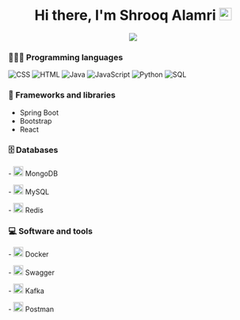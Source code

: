<div align="center">
   <h1>Hi there, I'm Shrooq Alamri <img src="https://media.giphy.com/media/hvRJCLFzcasrR4ia7z/giphy.gif" width="25px"> </h1>
</div>

<!-- Typing SVG by DenverCoder1 - https://github.com/DenverCoder1/readme-typing-svg -->
<p align="center">
  <a href="https://github.com/DenverCoder1/readme-typing-svg"><img src="https://readme-typing-svg.herokuapp.com?color=%23804F79&lines=Software+Engineer.;Always+try+exploring+new+things+;in+software+development+to+solve;real-world+problems."></a>
</p>
    
### 👩🏻‍💻 Programming languages 
<p>
    <img alt="CSS" src="https://img.shields.io/badge/CSS-1572B6.svg?logo=css3&logoColor=white">
   <img alt="HTML" src="https://img.shields.io/badge/HTML-E34F26.svg?logo=html5&logoColor=white">
   <img alt="Java" src="https://img.shields.io/badge/Java-007396.svg?logo=java&logoColor=white">
   <img alt="JavaScript" src="https://img.shields.io/badge/JavaScript-F7DF1E.svg?logo=javascript&logoColor=black">
   <img alt="Python" src="https://img.shields.io/badge/Python-14354C.svg?logo=python&logoColor=white">
   <img alt="SQL" src="https://custom-icon-badges.herokuapp.com/badge/SQL-025E8C.svg?logo=database&logoColor=white">
</p>

### 🧰 Frameworks and libraries

- Spring Boot 
- Bootstrap
- React

### 🗄️ Databases

<p>
    <p> - <img alt="MongoDB" src ="https://www.svgrepo.com/show/303232/mongodb-logo.svg" width="20px"> MongoDB</p> 
    <p> - <img alt="MySQL" src="https://www.svgrepo.com/show/306453/mysql.svg" width="20px"> MySQL</p>
    <p> - <img alt="Redis" src="https://www.svgrepo.com/show/354272/redis.svg" width="20px"> Redis</p>
</p>

### 💻 Software and tools

<p>
   <p> - <img alt="Docker" src="https://www.svgrepo.com/show/373553/docker.svg" width="20px"> Docker</p> 
   <p> - <img alt="Swagger" src="https://www.svgrepo.com/show/374111/swagger.svg" width="20px"> Swagger </p> 
   <p> - <img alt="Kafka" src="https://www.svgrepo.com/show/353951/kafka-icon.svg" width="20px"> Kafka </p> 
   <p> - <img alt="Postman" src="https://www.svgrepo.com/show/354202/postman-icon.svg" width="20px"> Postman </p> 
</p>


<!--
**shrooq713/shrooq713** is a ✨ _special_ ✨ repository because its `README.md` (this file) appears on your GitHub profile.

Here are some ideas to get you started:

- 🔭 I’m currently working on ...
- 🌱 I’m currently learning ...
- 👯 I’m looking to collaborate on ...
- 🤔 I’m looking for help with ...
- 💬 Ask me about ...
- 📫 How to reach me: ...
- 😄 Pronouns: ...
- ⚡ Fun fact: ...
-->
